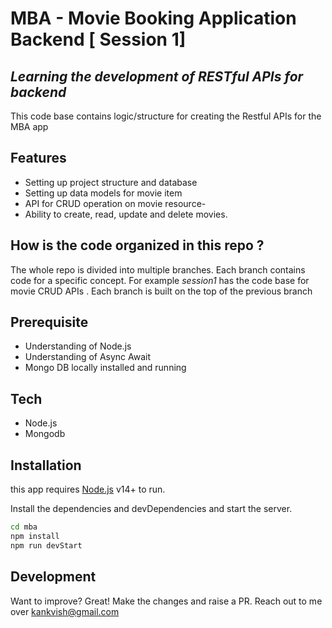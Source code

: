 # MBA - Movie Booking Application  Backend [ Session 1]
## _Learning the development of RESTful APIs for backend_ 

This code base contains logic/structure  for creating the Restful APIs for the MBA app
## Features
* Setting up project structure and database
* Setting up data models for movie item
* API for CRUD operation on movie resource-
* Ability to create, read, update and delete movies.



## How is the code organized in this repo ?
The whole repo is divided into multiple branches. Each branch contains code for a specific concept. For example _session1_ has the code base for movie CRUD APIs . Each branch is built on the top of the previous branch

## Prerequisite
- Understanding of Node.js
- Understanding of Async Await
- Mongo DB locally installed and running

## Tech
- Node.js
- Mongodb


## Installation

this app requires [Node.js](https://nodejs.org/) v14+ to run.

Install the dependencies and devDependencies and start the server.

```sh
cd mba
npm install
npm run devStart
```

## Development

Want to improve? Great!
Make the changes and raise a PR. Reach out to me over kankvish@gmail.com

